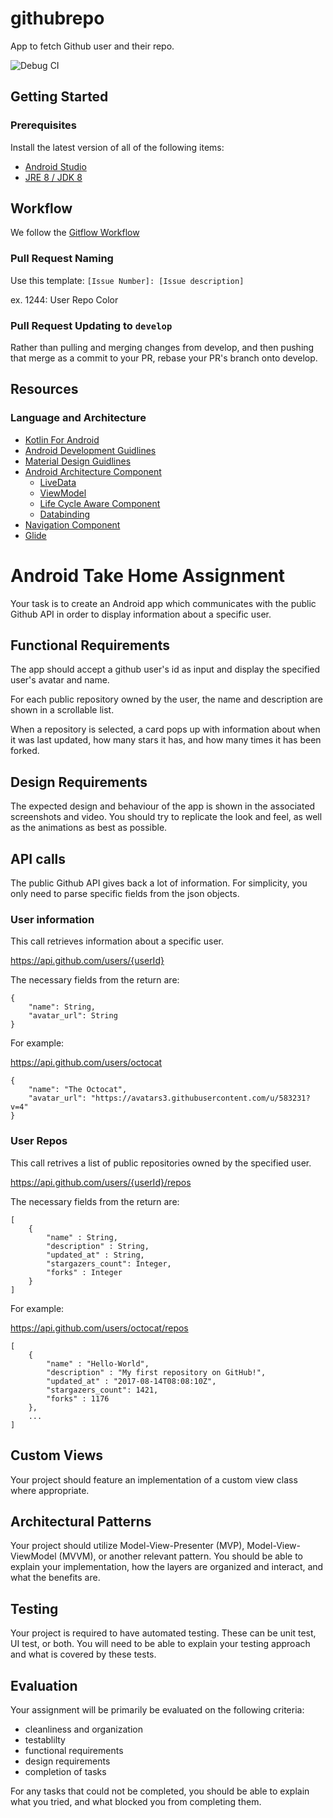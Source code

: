 # githubrepo

App to fetch Github user and their repo.

![Debug CI](https://github.com/tasneembohra/githubrepo/workflows/Debug%20CI/badge.svg?branch=master)


## Getting Started

### Prerequisites

Install the latest version of all of the following items:
- [Android Studio](https://developer.android.com/studio/)
- [JRE 8 / JDK 8](https://www.oracle.com/java/technologies/javase/javase-jdk8-downloads.html)


## Workflow

We follow the [Gitflow Workflow](https://www.atlassian.com/git/tutorials/comparing-workflows/gitflow-workflow)

### Pull Request Naming

Use this template: `[Issue Number]: [Issue description]`

ex. 1244: User Repo Color

### Pull Request Updating to `develop`

Rather than pulling and merging changes from develop, and then pushing that merge as a commit to your PR, rebase your PR's branch onto develop.

## Resources

### Language and Architecture

- [Kotlin For Android](https://kotlinlang.org/docs/reference/android-overview.html)
- [Android Development Guidlines](https://developer.android.com/)
- [Material Design Guidlines](https://material.io/design)
- [Android Architecture Component](https://developer.android.com/topic/libraries/architecture)
  - [LiveData](https://developer.android.com/topic/libraries/architecture/livedata)
  - [ViewModel](https://developer.android.com/topic/libraries/architecture/viewmodel)
  - [Life Cycle Aware Component](https://developer.android.com/topic/libraries/architecture/lifecycle)
  - [Databinding](https://developer.android.com/topic/libraries/data-binding)
- [Navigation Component](https://developer.android.com/guide/navigation)
- [Glide](https://github.com/bumptech/glide)

# Android Take Home Assignment

Your task is to create an Android app which communicates with the public Github API in order to display information about a specific user.

## Functional Requirements

The app should accept a github user's id as input and display the specified user's avatar and name. 

For each public repository owned by the user, the name and description are shown in a scrollable list. 

When a repository is selected, a card pops up with information about when it was last updated, how many stars it has, and how many times it has been forked. 

## Design Requirements

The expected design and behaviour of the app is shown in the associated screenshots and video. You should try to replicate the look and feel, as well as the animations as best as possible.

## API calls

The public Github API gives back a lot of information. For simplicity, you only need to parse specific fields from the json objects.

### User information

This call retrieves information about a specific user.

https://api.github.com/users/{userId}

The necessary fields from the return are:

```
{
    "name": String,
    "avatar_url": String
}
```

For example:

https://api.github.com/users/octocat

```
{
    "name": "The Octocat",
    "avatar_url": "https://avatars3.githubusercontent.com/u/583231?v=4"
}
```

### User Repos

This call retrives a list of public repositories owned by the specified user.

https://api.github.com/users/{userId}/repos

The necessary fields from the return are:
```
[
    {
        "name" : String,
        "description" : String,
        "updated_at" : String,
        "stargazers_count": Integer,
        "forks" : Integer
    }
]
```
For example:

https://api.github.com/users/octocat/repos

```
[
    {
        "name" : "Hello-World",
        "description" : "My first repository on GitHub!",
        "updated_at" : "2017-08-14T08:08:10Z",
        "stargazers_count": 1421,
        "forks" : 1176
    },
    ...
]
```

## Custom Views

Your project should feature an implementation of a custom view class where appropriate.

## Architectural Patterns

Your project should utilize Model-View-Presenter (MVP), Model-View-ViewModel (MVVM), or another relevant pattern. You should be able to explain your implementation, how the layers are organized and interact, and what the benefits are.

## Testing

Your project is required to have automated testing. These can be unit test, UI test, or both. You will need to be able to explain your testing approach and what is covered by these tests.

## Evaluation

Your assignment will be primarily be evaluated on the following criteria:

- cleanliness and organization
- testablilty
- functional requirements
- design requirements
- completion of tasks

For any tasks that could not be completed, you should be able to explain what you tried, and what blocked you from completing them.
